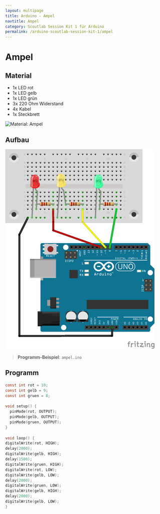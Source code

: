 ```yaml
---
layout: multipage
title: Arduino - Ampel
navtitle: Ampel
category: Scoutlab Session Kit 1 für Arduino
permalink: /arduino-scoutlab-session-kit-1/ampel
---
```

# Ampel
## Material
* 1x LED rot
* 1x LED gelb
* 1x LED grün
* 3x 220 Ohm Widerstand
* 4x Kabel
* 1x Steckbrett

![Material: Ampel](images/material_ampel_arduino.png)

<div style="page-break-after: always;"></div>

## Aufbau

![Aufbau  Ampel](images/led_ampel_arduino_Steckplatine.png)

>**Programm-Beispiel**: `ampel.ino`

<div style="page-break-after: always;"></div>


## Programm

```c
const int rot = 10;
const int gelb = 9;
const int gruen = 8;

void setup() {
  pinMode(rot, OUTPUT);
  pinMode(gelb, OUTPUT);
  pinMode(gruen, OUTPUT);
}

void loop() {
digitalWrite(rot, HIGH);
delay(2000);
digitalWrite(gelb, HIGH);
delay(1500);
digitalWrite(gruen, HIGH);
digitalWrite(rot, LOW);
digitalWrite(gelb, LOW);
delay(2000);
digitalWrite(gruen, LOW);
digitalWrite(gelb, HIGH);
delay(2000);
digitalWrite(gelb, LOW);
}
```
